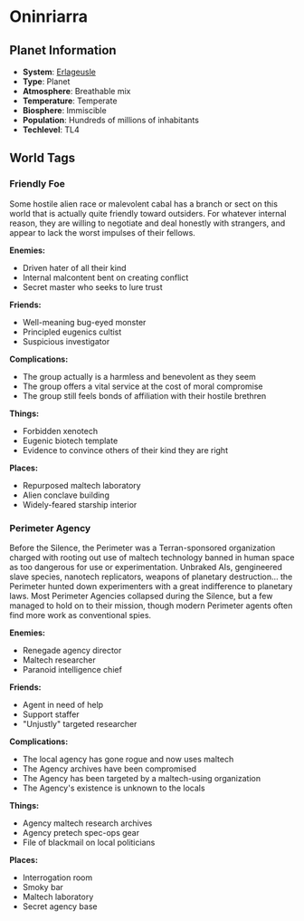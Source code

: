 # Oninriarra

## Planet Information
- **System**: [Erlageusle](../../system--erlageusle.md)
- **Type**: Planet
- **Atmosphere**: Breathable mix
- **Temperature**: Temperate
- **Biosphere**: Immiscible
- **Population**: Hundreds of millions of inhabitants
- **Techlevel**: TL4

## World Tags

### Friendly Foe

Some hostile alien race or malevolent cabal has a branch or sect on this world that is actually quite friendly toward outsiders. For whatever internal reason, they are willing to negotiate and deal honestly with strangers, and appear to lack the worst impulses of their fellows.

**Enemies:**
- Driven hater of all their kind
- Internal malcontent bent on creating conflict
- Secret master who seeks to lure trust

**Friends:**
- Well-meaning bug-eyed monster
- Principled eugenics cultist
- Suspicious investigator

**Complications:**
- The group actually is a harmless and benevolent as they seem
- The group offers a vital service at the cost of moral compromise
- The group still feels bonds of affiliation with their hostile brethren

**Things:**
- Forbidden xenotech
- Eugenic biotech template
- Evidence to convince others of their kind they are right

**Places:**
- Repurposed maltech laboratory
- Alien conclave building
- Widely-feared starship interior

### Perimeter Agency

Before the Silence, the Perimeter was a Terran-sponsored organization charged with rooting out use of maltech technology banned in human space as too dangerous for use or experimentation. Unbraked AIs, gengineered slave species, nanotech replicators, weapons of planetary destruction... the Perimeter hunted down experimenters with a great indifference to planetary laws. Most Perimeter Agencies collapsed during the Silence, but a few managed to hold on to their mission, though modern Perimeter agents often find more work as conventional spies.

**Enemies:**
- Renegade agency director
- Maltech researcher
- Paranoid intelligence chief

**Friends:**
- Agent in need of help
- Support staffer
- "Unjustly" targeted researcher

**Complications:**
- The local agency has gone rogue and now uses maltech
- The Agency archives have been compromised
- The Agency has been targeted by a maltech-using organization
- The Agency's existence is unknown to the locals

**Things:**
- Agency maltech research archives
- Agency pretech spec-ops gear
- File of blackmail on local politicians

**Places:**
- Interrogation room
- Smoky bar
- Maltech laboratory
- Secret agency base

